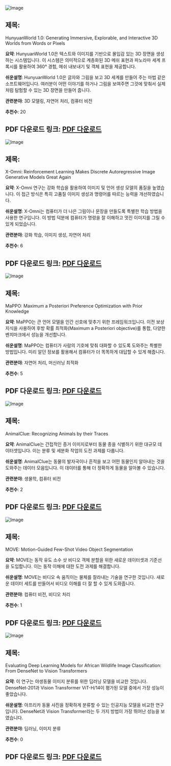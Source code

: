 ![Image](\/avatars\/15648407233bf5757262dbc04464d02e.svg)
## 제목:
HunyuanWorld 1.0: Generating Immersive, Explorable, and Interactive 3D Worlds from Words or Pixels

**요약**:
HunyuanWorld 1.0은 텍스트와 이미지를 기반으로 몰입감 있는 3D 장면을 생성하는 시스템입니다. 이 시스템은 의미적으로 계층화된 3D 메쉬 표현과 파노라마 세계 프록시를 활용하여 360° 경험, 메쉬 내보내기 및 객체 표현을 제공합니다.

**쉬운설명**:
HunyuanWorld 1.0은 글자와 그림을 보고 3D 세계를 만들어 주는 마법 같은 소프트웨어입니다. 여러분이 어떤 이야기를 하거나 그림을 보여주면 그것에 맞춰서 실제처럼 탐험할 수 있는 3D 장면을 만들어 줍니다.

**관련분야**:
3D 모델링, 자연어 처리, 컴퓨터 비전

**추천수**:
20

**PDF 다운로드 링크**: [PDF 다운로드](https://arxiv.org/pdf/2507.21809)
---

![Image](https://cdn-thumbnails.huggingface.co/social-thumbnails/papers/2507.22058.png)
## 제목:
X-Omni: Reinforcement Learning Makes Discrete Autoregressive Image Generative Models Great Again

**요약**:
X-Omni 연구는 강화 학습을 활용하여 이미지 및 언어 생성 모델의 품질을 높였습니다. 이 접근 방식은 특히 고품질 이미지 생성과 명령어를 따르는 능력을 개선하였습니다.

**쉬운설명**:
X-Omni는 컴퓨터가 더 나은 그림이나 문장을 만들도록 특별한 학습 방법을 사용한 연구입니다. 이 방법 덕분에 컴퓨터가 명령을 잘 이해하고 멋진 이미지를 그릴 수 있게 되었습니다.

**관련분야**:
강화 학습, 이미지 생성, 자연어 처리

**추천수**:
6

**PDF 다운로드 링크**: [PDF 다운로드](https://arxiv.org/pdf/2507.22058)
---

![Image](https://cdn-thumbnails.huggingface.co/social-thumbnails/papers/2507.21183.png)
## 제목:
MaPPO: Maximum a Posteriori Preference Optimization with Prior Knowledge

**요약**:
MaPPO는 큰 언어 모델을 인간 선호에 맞추기 위한 프레임워크입니다. 이전 보상 지식을 사용하여 후방 확률 최적화(Maximum a Posteriori objective)를 통합, 다양한 벤치마크에서 성능을 개선합니다.

**쉬운설명**:
MaPPO는 컴퓨터가 사람의 기호에 맞춰 대화할 수 있도록 도와주는 특별한 방법입니다. 미리 알던 정보를 활용해서 컴퓨터가 더 똑똑하게 대답할 수 있게 해줍니다.

**관련분야**:
자연어 처리, 머신러닝 최적화

**추천수**:
5

**PDF 다운로드 링크**: [PDF 다운로드](https://arxiv.org/pdf/2507.21183)
---

![Image](https://cdn-thumbnails.huggingface.co/social-thumbnails/papers/2507.20240.png)
## 제목:
AnimalClue: Recognizing Animals by their Traces

**요약**:
AnimalClue는 간접적인 증거 이미지로부터 동물 종을 식별하기 위한 대규모 데이터셋입니다. 이는 분류 및 세분화 작업의 도전 과제를 다룹니다.

**쉬운설명**:
AnimalClue는 동물의 발자국이나 흔적을 보고 어떤 동물인지 알아내는 것을 도와주는 데이터 모음입니다. 이 데이터를 통해 더 정확하게 동물을 알아볼 수 있습니다.

**관련분야**:
생물학, 컴퓨터 비전

**추천수**:
2

**PDF 다운로드 링크**: [PDF 다운로드](https://arxiv.org/pdf/2507.20240)
---

![Image](https://cdn-thumbnails.huggingface.co/social-thumbnails/papers/2507.22061.png)
## 제목:
MOVE: Motion-Guided Few-Shot Video Object Segmentation

**요약**:
MOVE는 동작 유도 소수 샷 비디오 객체 분할을 위한 새로운 데이터셋과 기준선을 도입합니다. 이는 동작 이해에 대한 도전 과제를 해결합니다.

**쉬운설명**:
MOVE는 비디오 속 움직이는 물체를 잘라내는 기술을 연구한 것입니다. 새로운 데이터 세트를 만들어서 비디오 이해를 더 잘 할 수 있게 도와줍니다.

**관련분야**:
컴퓨터 비전, 비디오 처리

**추천수**:
1

**PDF 다운로드 링크**: [PDF 다운로드](https://arxiv.org/pdf/2507.22061)
---

![Image](https://cdn-thumbnails.huggingface.co/social-thumbnails/papers/2507.21364.png)
## 제목:
Evaluating Deep Learning Models for African Wildlife Image Classification: From DenseNet to Vision Transformers

**요약**:
이 연구는 야생동물 이미지 분류를 위한 딥러닝 모델을 비교한 것입니다. DenseNet-201과 Vision Transformer ViT-H/14이 평가된 모델 중에서 가장 성능이 좋았습니다.

**쉬운설명**:
아프리카 동물 사진을 정확하게 분류할 수 있는 인공지능 모델을 비교한 연구입니다. DenseNet과 Vision Transformer라는 두 가지 방법이 가장 뛰어난 성능을 보였습니다.

**관련분야**:
딥러닝, 이미지 분류

**추천수**:
0

**PDF 다운로드 링크**: [PDF 다운로드](https://arxiv.org/pdf/2507.21364)
---